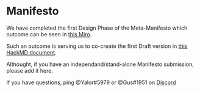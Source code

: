 # Manifesto

We have completed the first Design Phase of the Meta-Manifesto which outcome can be seen in [this Miro](https://miro.com/app/board/o9J_kv7hEH8=/).

Such an outcome is serving us to co-create the first Draft version in [this HackMD document](https://hackmd.io/@cZ5K_ThTTxyuSwxcbu-gvg/HkGQM1sMU/edit).

Althought, if you have an independand/stand-alone Manifesto submission, please add it here. 

If you have questions, ping @Yalor#5979 or @Gus#1951 on [Discord](https://discord.gg/SknkPu) 
